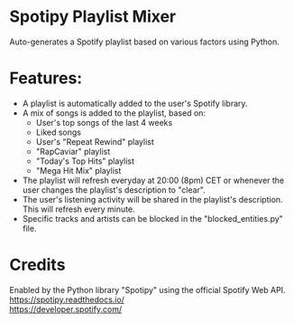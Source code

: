 # Spotipy Playlist Mixer
Auto-generates a Spotify playlist based on various factors using Python.

# Features:
- A playlist is automatically added to the user's Spotify library.
- A mix of songs is added to the playlist, based on:
  -  User's top songs of the last 4 weeks
  -  Liked songs
  -  User's "Repeat Rewind" playlist
  -  "RapCaviar" playlist
  -  "Today's Top Hits" playlist
  -  "Mega Hit Mix" playlist
- The playlist will refresh everyday at 20:00 (8pm) CET or whenever the user changes the playlist's description to "clear".
- The user's listening activity will be shared in the playlist's description. This will refresh every minute.
- Specific tracks and artists can be blocked in the "blocked_entities.py" file.

# Credits
Enabled by the Python library "Spotipy" using the official Spotify Web API.<br>
https://spotipy.readthedocs.io/<br>
https://developer.spotify.com/
